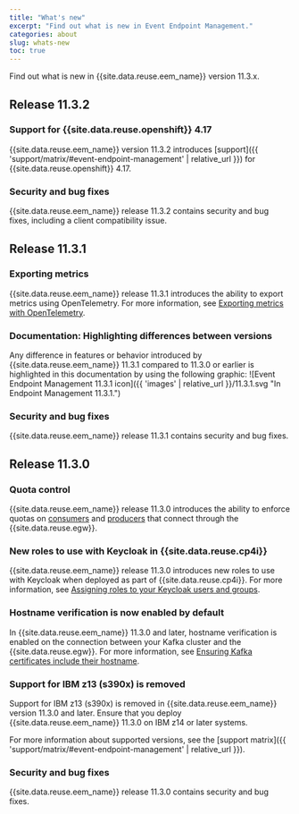 ```yaml
---
title: "What's new"
excerpt: "Find out what is new in Event Endpoint Management."
categories: about
slug: whats-new
toc: true
---
```


Find out what is new in {{site.data.reuse.eem_name}} version 11.3.x.

## Release 11.3.2

### Support for {{site.data.reuse.openshift}} 4.17

{{site.data.reuse.eem_name}} version 11.3.2 introduces [support]({{ 'support/matrix/#event-endpoint-management' | relative_url }}) for {{site.data.reuse.openshift}} 4.17.

### Security and bug fixes

{{site.data.reuse.eem_name}} release 11.3.2 contains security and bug fixes, including a client compatibility issue.

## Release 11.3.1

### Exporting metrics

{{site.data.reuse.eem_name}} release 11.3.1 introduces the ability to export metrics using OpenTelemetry. For more information, see [Exporting metrics with OpenTelemetry](../../installing/configuring/#exporting-metrics-with-opentelemetry).

### Documentation: Highlighting differences between versions

Any difference in features or behavior introduced by {{site.data.reuse.eem_name}} 11.3.1 compared to 11.3.0 or earlier is highlighted in this documentation by using the following graphic: ![Event Endpoint Management 11.3.1 icon]({{ 'images' | relative_url }}/11.3.1.svg "In Endpoint Management 11.3.1.")

### Security and bug fixes

{{site.data.reuse.eem_name}} release 11.3.1 contains security and bug fixes.

## Release 11.3.0

### Quota control

{{site.data.reuse.eem_name}} release 11.3.0 introduces the ability to enforce quotas on [consumers](../../describe/option-controls/#quota-consume) and [producers](../../describe/option-controls/#quota-produce) that connect through the {{site.data.reuse.egw}}.

### New roles to use with Keycloak in {{site.data.reuse.cp4i}}

{{site.data.reuse.eem_name}} release 11.3.0 introduces new roles to use with Keycloak when deployed as part of {{site.data.reuse.cp4i}}. For more information, see [Assigning roles to your Keycloak users and groups](../../security/managing-access/#assign-roles).

### Hostname verification is now enabled by default

In {{site.data.reuse.eem_name}} 11.3.0 and later, hostname verification is enabled on the connection between your Kafka cluster and the {{site.data.reuse.egw}}. For more information, see [Ensuring Kafka certificates include their hostname](../../installing/upgrading/#ensuring-kafka-certificates-include-their-hostname).

### Support for IBM z13 (s390x) is removed

Support for IBM z13 (s390x) is removed in {{site.data.reuse.eem_name}} version 11.3.0 and later. Ensure that you deploy {{site.data.reuse.eem_name}} 11.3.0 on IBM z14 or later systems.

For more information about supported versions, see the [support matrix]({{ 'support/matrix/#event-endpoint-management' | relative_url }}).

### Security and bug fixes

{{site.data.reuse.eem_name}} release 11.3.0 contains security and bug fixes.

